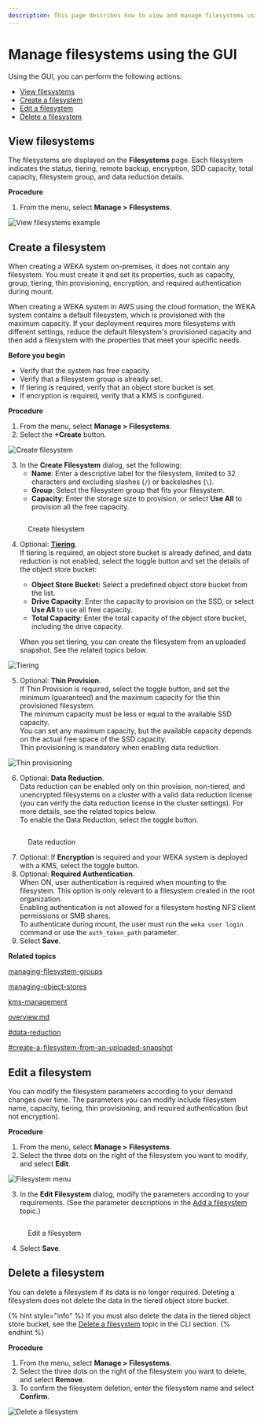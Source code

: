 ```yaml
---
description: This page describes how to view and manage filesystems using the GUI.
---
```


# Manage filesystems using the GUI

Using the GUI, you can perform the following actions:

* [View filesystems](managing-filesystems.md#view-filesystems)
* [Create a filesystem](managing-filesystems.md#add-a-filesystem)
* [Edit a filesystem](managing-filesystems.md#edit-a-filesystem)
* [Delete a filesystem](managing-filesystems.md#delete-a-filesystem)

## View filesystems

The filesystems are displayed on the **Filesystems** page. Each filesystem indicates the status, tiering, remote backup, encryption, SDD capacity, total capacity, filesystem group, and data reduction details.

**Procedure**

1. From the menu, select **Manage > Filesystems**.

![View filesystems example](../../.gitbook/assets/wmng\_view\_filesystems.png)

## Create a filesystem

When creating a WEKA system on-premises, it does not contain any filesystem. You must create it and set its properties, such as capacity, group, tiering, thin provisioning, encryption, and required authentication during mount.

When creating a WEKA system in AWS using the cloud formation, the WEKA system contains a default filesystem, which is provisioned with the maximum capacity. If your deployment requires more filesystems with different settings, reduce the default filesystem's provisioned capacity and then add a filesystem with the properties that meet your specific needs.

**Before you begin**

* Verify that the system has free capacity.
* Verify that a filesystem group is already set.
* If tiering is required, verify that an object store bucket is set.
* If encryption is required, verify that a KMS is configured.

**Procedure**

1. From the menu, select **Manage > Filesystems**.
2. Select the **+Create** button.

![Create filesystem](../../.gitbook/assets/wmng\_create\_fs\_button.png)

3. In the **Create Filesystem** dialog, set the following:
   * **Name**: Enter a descriptive label for the filesystem, limited to 32 characters and excluding slashes (`/`) or backslashes (`\`).
   * **Group**: Select the filesystem group that fits your filesystem.
   * **Capacity**: Enter the storage size to provision, or select **Use All** to provision all the free capacity.

<figure><img src="../../.gitbook/assets/wmng_create_fs.png" alt=""><figcaption><p>Create filesystem</p></figcaption></figure>

4.  Optional: [**Tiering**](../tiering/advanced-time-based-policies-for-data-storage-location.md#tiering-cue-policy).\
    If tiering is required, an object store bucket is already defined, and data reduction is not enabled, select the toggle button and set the details of the object store bucket:

    * **Object Store Bucket:** Select a predefined object store bucket from the list.
    * **Drive Capacity**: Enter the capacity to provision on the SSD, or select **Use All** to use all free capacity.
    * **Total Capacity**: Enter the total capacity of the object store bucket, including the drive capacity.

    When you set tiering, you can create the filesystem from an uploaded snapshot. See the related topics below.

![Tiering](../../.gitbook/assets/wmng\_fs\_tiering.png)

5. Optional: **Thin Provision**.\
   If Thin Provision is required, select the toggle button, and set the minimum (guaranteed) and the maximum capacity for the thin provisioned filesystem.\
   The minimum capacity must be less or equal to the available SSD capacity.\
   You can set any maximum capacity, but the available capacity depends on the actual free space of the SSD capacity.\
   Thin provisioning is mandatory when enabling data reduction.

![Thin provisioning](../../.gitbook/assets/wmng\_fs\_thin\_provisioning.png)

6. Optional: **Data Reduction**.\
   Data reduction can be enabled only on thin provision, non-tiered, and unencrypted filesystems on a cluster with a valid data reduction license (you can verify the data reduction license in the cluster settings). For more details, see the related topics below. \
   To enable the Data Reduction, select the toggle button.

<figure><img src="../../.gitbook/assets/wmng_fs_data_reduction.png" alt=""><figcaption><p>Data reduction</p></figcaption></figure>

7. Optional: If **Encryption** is required and your WEKA system is deployed with a KMS, select the toggle button.
8. Optional: **Required Authentication**.\
   When ON, user authentication is required when mounting to the filesystem. This option is only relevant to a filesystem created in the root organization.\
   Enabling authentication is not allowed for a filesystem hosting NFS client permissions or SMB shares.\
   To authenticate during mount, the user must run the `weka user login` command or use the `auth_token_path` parameter.
9. Select **Save**.



**Related topics**

[managing-filesystem-groups](../managing-filesystem-groups/ "mention")

[managing-object-stores](../managing-object-stores/ "mention")

[kms-management](../../usage/security/kms-management/ "mention")

[overview.md](../../licensing/overview.md "mention")

[#data-reduction](../../overview/filesystems.md#data-reduction "mention")

[#create-a-filesystem-from-an-uploaded-snapshot](../snap-to-obj/snap-to-obj.md#create-a-filesystem-from-an-uploaded-snapshot "mention")

## Edit a filesystem

You can modify the filesystem parameters according to your demand changes over time. The parameters you can modify include filesystem name, capacity, tiering, thin provisioning, and required authentication (but not encryption).

**Procedure**

1. From the menu, select **Manage > Filesystems**.
2. Select the three dots on the right of the filesystem you want to modify, and select **Edit**.

![Filesystem menu](../../.gitbook/assets/wmng\_edit\_fs\_menu.png)

3. In the **Edit Filesystem** dialog, modify the parameters according to your requirements. (See the parameter descriptions in the [Add a filesystem](managing-filesystems.md#add-a-filesystem) topic.)

<figure><img src="../../.gitbook/assets/wmng_edit_fs (1).png" alt=""><figcaption><p>Edit a filesystem</p></figcaption></figure>

4. Select **Save**.

## Delete a filesystem

You can delete a filesystem if its data is no longer required. Deleting a filesystem does not delete the data in the tiered object store bucket.

{% hint style="info" %}
If you must also delete the data in the tiered object store bucket, see the [Delete a filesystem](managing-filesystems-1.md#delete-a-filesystem) topic in the CLI section.
{% endhint %}

**Procedure**

1. From the menu, select **Manage > Filesystems**.
2. Select the three dots on the right of the filesystem you want to delete, and select **Remove**.
3. To confirm the filesystem deletion, enter the filesystem name and select **Confirm**.

![Delete a filesystem](../../.gitbook/assets/wmng\_delete\_fs\_animated.gif)

